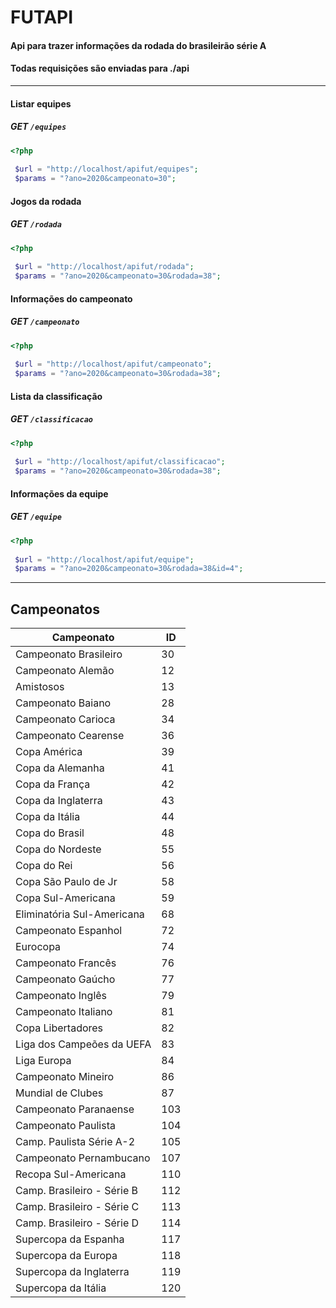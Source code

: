 # FUTAPI

#### Api para trazer informações da rodada do brasileirão  série A
#### Todas requisições são enviadas para ./api

------
#### Listar equipes
##### GET `/equipes`
```php
<?php
 
 $url = "http://localhost/apifut/equipes";
 $params = "?ano=2020&campeonato=30";
 ```
 
#### Jogos da rodada
##### GET `/rodada`
```php
<?php
 
 $url = "http://localhost/apifut/rodada";
 $params = "?ano=2020&campeonato=30&rodada=38";
 ```
 
#### Informações do campeonato
##### GET `/campeonato`
```php
<?php
 
 $url = "http://localhost/apifut/campeonato";
 $params = "?ano=2020&campeonato=30&rodada=38";
 ``` 
#### Lista da classificação
##### GET `/classificacao`
```php
<?php
 
 $url = "http://localhost/apifut/classificacao";
 $params = "?ano=2020&campeonato=30&rodada=38";
 ```
 
#### Informações da equipe
##### GET `/equipe`
```php
<?php
 
 $url = "http://localhost/apifut/equipe";
 $params = "?ano=2020&campeonato=30&rodada=38&id=4";
 ```

------
## Campeonatos

| Campeonato                  |  ID  |
| ------------------------    | ---  |
|  Campeonato Brasileiro      |  30  |
|  Campeonato Alemão          |  12  |
|  Amistosos                  |  13  |
|  Campeonato Baiano          |  28  |
|  Campeonato Carioca         |  34  |
|  Campeonato Cearense        |  36  |
|  Copa América               |  39  |
|  Copa da Alemanha           |  41  |
|  Copa da França             |  42  |
|  Copa da Inglaterra         |  43  |
|  Copa da Itália             |  44  |
|  Copa do Brasil             |  48  |
|  Copa do Nordeste           |  55  |
|  Copa do Rei                |  56  |
|  Copa São Paulo de Jr       |  58  |
|  Copa Sul-Americana         |  59  |
|  Eliminatória Sul-Americana |  68  |
|  Campeonato Espanhol        |  72  |
|  Eurocopa                   |  74  | 
|  Campeonato Francês         |  76  |
|  Campeonato Gaúcho          |  77  |
|  Campeonato Inglês          |  79  | 
|  Campeonato Italiano        |  81  |
|  Copa Libertadores          |  82  |
|  Liga dos Campeões da UEFA  |  83  |
|  Liga Europa                |  84  |
|  Campeonato Mineiro         |  86  | 
|  Mundial de Clubes          |  87  |
|  Campeonato Paranaense      |  103 |
|  Campeonato Paulista        |  104 |
|  Camp. Paulista Série A-2   |  105 |
|  Campeonato Pernambucano    |  107 |
|  Recopa Sul-Americana       |  110 |
|  Camp. Brasileiro - Série B |  112 | 
|  Camp. Brasileiro - Série C |  113 |
|  Camp. Brasileiro - Série D |  114 |
|  Supercopa da Espanha       |  117 |
|  Supercopa da Europa        |  118 |
|  Supercopa da Inglaterra    |  119 |
|  Supercopa da Itália        |  120 |
 
